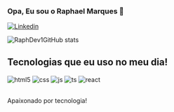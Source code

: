 ### Opa, Eu sou o **Raphael Marques** 👋

<a href="https://www.linkedin.com/in/raphaelmarques01/"><img src="https://img.shields.io/badge/LinkedIn-0077B5?style=for-the-badge&logo=linkedin&logoColor=white" alt="Linkedin"></a>

![RaphDev1GitHub stats](https://github-readme-stats.vercel.app/api?username=raphdev1&show_icons=true&theme=dark&count_private=true)

## Tecnologias que eu uso no meu dia!

<div style="display: inline_block">
  <img align="center" alt="html5" src="https://img.shields.io/badge/HTML5-E34F26?style=for-the-badge&logo=html5&logoColor=white" />
  <img align="center" alt="css" src="https://img.shields.io/badge/CSS3-1572B6?style=for-the-badge&logo=css3&logoColor=white" />
  <img align="center" alt="js" src="https://img.shields.io/badge/JavaScript-F7DF1E?style=for-the-badge&logo=javascript&logoColor=black" />
  <img align="center" alt="ts" src="https://img.shields.io/badge/TypeScript-007ACC?style=for-the-badge&logo=typescript&logoColor=white" />
  <img align="center" alt="react" src="https://img.shields.io/badge/React-20232A?style=for-the-badge&logo=react&logoColor=61DAFB" />
  <!-- <img align="center" alt="nodejs" src="https://img.shields.io/badge/Node.js-43853D?style=for-the-badge&logo=node.js&logoColor=white" /> -->
</div><br/>

Apaixonado por tecnologia!

